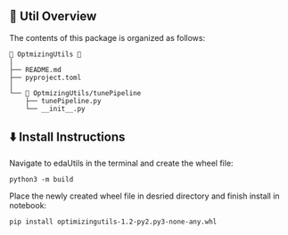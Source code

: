 <!-- STRUCTURE -->
<h2 id="Util-Structure"> 🌵 Util Overview</h2>

The contents of this package is organized as follows:

    📂 OptmizingUtils 📍
    │
    ├── README.md
    ├── pyproject.toml
    │   
    └── 📂 OptmizingUtils/tunePipeline
        ├── tunePipeline.py 
        └── __init__.py 

<h2 id="Install-Instructions"> ⬇️ Install Instructions</h2>

Navigate to edaUtils in the terminal and create the wheel file:

```console
python3 -m build
```

Place the newly created wheel file in desried directory and finish install in notebook:

```console
pip install optimizingutils-1.2-py2.py3-none-any.whl
```
